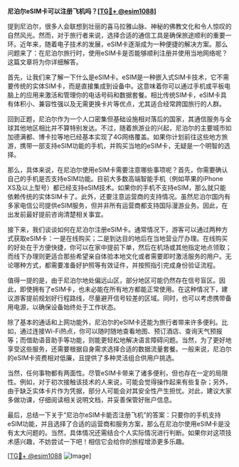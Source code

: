 **尼泊尔eSIM卡可以注册飞机吗？[[TG💪+ @esim1088](https://t.me/s/esim1088)]**

提到尼泊尔，很多人会联想到壮丽的喜马拉雅山脉、神秘的佛教文化和令人惊叹的自然风光。然而，对于旅行者来说，选择合适的通信工具是确保旅途顺利的重要一环。近年来，随着电子技术的发展，eSIM卡逐渐成为一种便捷的解决方案。那么问题来了：在尼泊尔旅行时，使用eSIM卡是否能够顺利注册并使用当地网络呢？这篇文章将为你详细解答。

首先，让我们来了解一下什么是eSIM卡。eSIM是一种嵌入式SIM卡技术，它不需要传统的实体SIM卡，而是直接集成到设备中。这意味着你可以通过手机或平板电脑上的应用来激活和管理你的电话号码和数据套餐。相比传统SIM卡，eSIM卡具有体积小、兼容性强以及无需更换卡片等优点，尤其适合经常跨国旅行的人群。

回到正题，尼泊尔作为一个人口密集但基础设施相对落后的国家，其通信服务与全球其他地区相比并不算特别发达。不过，随着旅游业的兴起，尼泊尔的主要城市如加德满都、博卡拉等地已经基本实现了4G网络覆盖。如果你计划前往这些地方旅游，携带一部支持eSIM功能的手机，并购买当地的eSIM卡，无疑是一个明智的选择。

那么，具体来说，在尼泊尔使用eSIM卡需要注意哪些事项呢？首先，你需要确认自己的手机是否支持eSIM功能。目前大多数高端智能手机（例如苹果的iPhone XS及以上型号）都已经支持eSIM技术。如果你的手机不支持eSIM，那么就只能依赖传统的实体SIM卡了。此外，还要注意运营商的支持情况。虽然尼泊尔国内有多家电信公司提供eSIM服务，但并非所有运营商都支持国际漫游业务。因此，在出发前最好提前咨询清楚相关事宜。

接下来，我们谈谈如何在尼泊尔注册eSIM卡。通常情况下，游客可以通过两种方式获取eSIM卡：一是在线购买；二是到达目的地后在当地营业厅办理。在线购买的好处在于方便快捷，你可以在家中提前下单，然后在机场或其他指定地点领取；而线下办理则更适合那些希望亲自体验本地文化或者需要即时激活服务的用户。无论哪种方式，都需要准备好护照等有效证件，并按照指引完成身份验证流程。

值得一提的是，由于尼泊尔地处偏远山区，部分地区可能仍然存在信号盲区。因此，即使拥有了eSIM卡，也未必能在所有地方都能正常使用。在这种情况下，建议游客提前规划好行程路线，尽量避开信号较差的区域。同时，也可以考虑携带备用电源，以确保设备始终处于工作状态。

除了基本的通话和上网功能外，尼泊尔的eSIM卡还能为旅行者带来许多便利。比如，通过连接Wi-Fi热点，你可以随时随地查看地图、预订酒店、查询天气预报等；而借助语音助手等功能，则能更轻松地解决语言障碍问题。当然，为了更好地享受这些服务，还需要根据自身需求选择合适的数据流量套餐。一般来说，尼泊尔的eSIM卡资费相对低廉，且提供了多种灵活组合供用户挑选。

当然，任何事物都有两面性。尽管eSIM卡带来了诸多便利，但也存在一定的局限性。例如，对于初次接触该技术的人来说，可能会觉得操作起来有些复杂；另外，由于缺乏实体卡片作为凭据，部分人可能会对其安全性产生担忧。对此，建议大家多做功课，仔细阅读相关说明文档，并妥善保管好账户信息。

最后，总结一下关于“尼泊尔eSIM卡能否注册飞机”的答案：只要你的手机支持eSIM功能，并且选择了合适的运营商和服务方案，那么在尼泊尔使用eSIM卡是没有太大问题的。当然，具体情况还需结合个人实际情况进行判断。如果你对这项技术感兴趣，不妨尝试一下吧！相信它会给你的旅程增添更多乐趣。

[[TG💪+ @esim1088](https://t.me/s/esim1088) ![Image](https://i.postimg.cc/4NQfJmqS/Snipaste-2025-05-13-00-14-12.png)]
